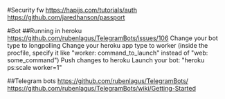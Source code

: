 #Security fw
https://hapijs.com/tutorials/auth
https://github.com/jaredhanson/passport

#Bot
##Running in heroku
https://github.com/rubenlagus/TelegramBots/issues/106
Change your bot type to longpolling
Change your heroku app type to worker (inside the procfile, specify it like "worker: command_to_launch" instead of "web: some_command")
Push changes to heroku
Launch your bot: "heroku ps:scale worker=1"

##Telegram bots
https://github.com/rubenlagus/TelegramBots/
https://github.com/rubenlagus/TelegramBots/wiki/Getting-Started
